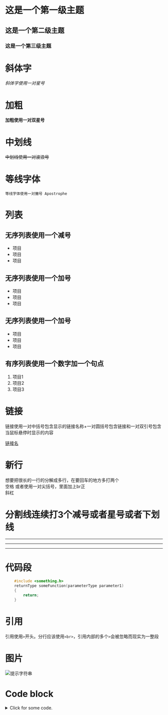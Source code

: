 # 这是一个第一级主题
## 这是一个第二级主题
### 这是一个第三级主题

# 斜体字
*斜体字使用一对星号*

# 加粗
**加粗使用一对双星号**

# 中划线
~~中划线使用一对波浪号~~

# 等线字体
`等线字体使用一对撇号 Apostrophe`

# 列表
## 无序列表使用一个减号
- 项目
- 项目
- 项目

## 无序列表使用一个加号
+ 项目
+ 项目
+ 项目

## 无序列表使用一个加号
* 项目
* 项目
* 项目

## 有序列表使用一个数字加一个句点
1. 项目1
2. 项目2
3. 项目3

# 链接
链接使用一对中括号包含显示的链接名称+一对圆括号包含链接和一对双引号包含当鼠标悬停时显示的内容

[链接名](https://google.com "悬停内容")

# 新行
想要把很长的一行的分解成多行，在要回车的地方多打两个  
空格
或者使用一对尖括号，里面加上br正<br/>斜杠

# 分割线连续打3个减号或者星号或者下划线
---
***
___

# 代码段
```C++
    #include <something.h>
    returnType someFunction(parameterType parameter1)
    {
        return;
    }
```

# 引用
引用使用``>``开头。分行应该使用``<br>``，引用内部的多个``>``会被忽略而现实为一整段

# 图片
![提示字符串](图片地址)

# Code block

<details>
<summary>Click for some code.</summary>
here it is

```cpp
puts("Hello world");
```

## Nested 
here it is
Something more

<summary>more code</summary>
Here it is
```cpp
puts("I am dumb.");
```


</details>